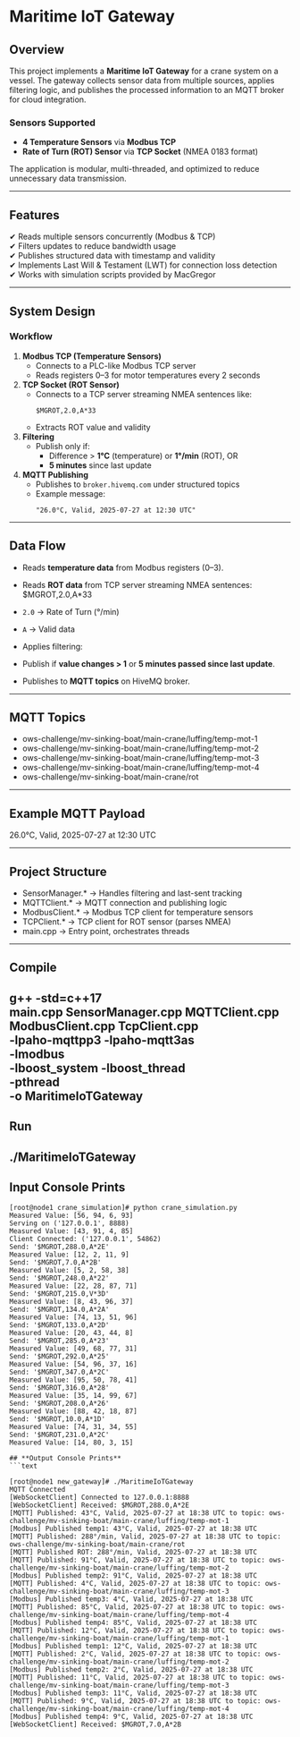# Maritime IoT Gateway

## **Overview**
This project implements a **Maritime IoT Gateway** for a crane system on a vessel. The gateway collects sensor data from multiple sources, applies filtering logic, and publishes the processed information to an MQTT broker for cloud integration.

### **Sensors Supported**
- **4 Temperature Sensors** via **Modbus TCP**
- **Rate of Turn (ROT) Sensor** via **TCP Socket** (NMEA 0183 format)

The application is modular, multi-threaded, and optimized to reduce unnecessary data transmission.

---

## **Features**
✔ Reads multiple sensors concurrently (Modbus & TCP)  
✔ Filters updates to reduce bandwidth usage  
✔ Publishes structured data with timestamp and validity  
✔ Implements Last Will & Testament (LWT) for connection loss detection  
✔ Works with simulation scripts provided by MacGregor  

---

## **System Design**
### **Workflow**
1. **Modbus TCP (Temperature Sensors)**
   - Connects to a PLC-like Modbus TCP server
   - Reads registers 0–3 for motor temperatures every 2 seconds
2. **TCP Socket (ROT Sensor)**
   - Connects to a TCP server streaming NMEA sentences like:
     ```
     $MGROT,2.0,A*33
     ```
   - Extracts ROT value and validity
3. **Filtering**
   - Publish only if:
     - Difference > **1°C** (temperature) or **1°/min** (ROT), OR
     - **5 minutes** since last update
4. **MQTT Publishing**
   - Publishes to `broker.hivemq.com` under structured topics
   - Example message:
     ```
     "26.0°C, Valid, 2025-07-27 at 12:30 UTC"
     ```

---

## **Data Flow**

- Reads **temperature data** from Modbus registers (0–3).
- Reads **ROT data** from TCP server streaming NMEA sentences: $MGROT,2.0,A*33


- `2.0` → Rate of Turn (°/min)
- `A` → Valid data
- Applies filtering:
- Publish if **value changes > 1** or **5 minutes passed since last update**.
- Publishes to **MQTT topics** on HiveMQ broker.
---

## **MQTT Topics**

-  ows-challenge/mv-sinking-boat/main-crane/luffing/temp-mot-1
-  ows-challenge/mv-sinking-boat/main-crane/luffing/temp-mot-2
-  ows-challenge/mv-sinking-boat/main-crane/luffing/temp-mot-3
-  ows-challenge/mv-sinking-boat/main-crane/luffing/temp-mot-4
-  ows-challenge/mv-sinking-boat/main-crane/rot

---

## **Example MQTT Payload**
26.0°C, Valid, 2025-07-27 at 12:30 UTC

---

## **Project Structure**

-  SensorManager.* -> Handles filtering and last-sent tracking
-  MQTTClient.* -> MQTT connection and publishing logic
-  ModbusClient.* -> Modbus TCP client for temperature sensors
-  TCPClient.* -> TCP client for ROT sensor (parses NMEA)
-  main.cpp -> Entry point, orchestrates threads

---
## **Compile**

g++ -std=c++17 \
    main.cpp SensorManager.cpp MQTTClient.cpp ModbusClient.cpp TcpClient.cpp \
    -lpaho-mqttpp3 -lpaho-mqtt3as \
    -lmodbus \
    -lboost_system -lboost_thread \
    -pthread \
    -o MaritimeIoTGateway
---

## **Run**
./MaritimeIoTGateway
---

## **Input Console Prints**
```text
[root@node1 crane_simulation]# python crane_simulation.py
Measured Value: [56, 94, 6, 93]
Serving on ('127.0.0.1', 8888)
Measured Value: [43, 91, 4, 85]
Client Connected: ('127.0.0.1', 54862)
Send: '$MGROT,288.0,A*2E'
Measured Value: [12, 2, 11, 9]
Send: '$MGROT,7.0,A*2B'
Measured Value: [5, 2, 58, 38]
Send: '$MGROT,248.0,A*22'
Measured Value: [22, 28, 87, 71]
Send: '$MGROT,215.0,V*3D'
Measured Value: [8, 43, 96, 37]
Send: '$MGROT,134.0,A*2A'
Measured Value: [74, 13, 51, 96]
Send: '$MGROT,133.0,A*2D'
Measured Value: [20, 43, 44, 8]
Send: '$MGROT,285.0,A*23'
Measured Value: [49, 68, 77, 31]
Send: '$MGROT,292.0,A*25'
Measured Value: [54, 96, 37, 16]
Send: '$MGROT,347.0,A*2C'
Measured Value: [95, 50, 78, 41]
Send: '$MGROT,316.0,A*28'
Measured Value: [35, 14, 99, 67]
Send: '$MGROT,208.0,A*26'
Measured Value: [88, 42, 18, 87]
Send: '$MGROT,10.0,A*1D'
Measured Value: [74, 31, 34, 55]
Send: '$MGROT,231.0,A*2C'
Measured Value: [14, 80, 3, 15]

## **Output Console Prints**
```text

[root@node1 new_gateway]# ./MaritimeIoTGateway
MQTT Connected
[WebSocketClient] Connected to 127.0.0.1:8888
[WebSocketClient] Received: $MGROT,288.0,A*2E
[MQTT] Published: 43°C, Valid, 2025-07-27 at 18:38 UTC to topic: ows-challenge/mv-sinking-boat/main-crane/luffing/temp-mot-1
[Modbus] Published temp1: 43°C, Valid, 2025-07-27 at 18:38 UTC
[MQTT] Published: 288°/min, Valid, 2025-07-27 at 18:38 UTC to topic: ows-challenge/mv-sinking-boat/main-crane/rot
[MQTT] Published ROT: 288°/min, Valid, 2025-07-27 at 18:38 UTC
[MQTT] Published: 91°C, Valid, 2025-07-27 at 18:38 UTC to topic: ows-challenge/mv-sinking-boat/main-crane/luffing/temp-mot-2
[Modbus] Published temp2: 91°C, Valid, 2025-07-27 at 18:38 UTC
[MQTT] Published: 4°C, Valid, 2025-07-27 at 18:38 UTC to topic: ows-challenge/mv-sinking-boat/main-crane/luffing/temp-mot-3
[Modbus] Published temp3: 4°C, Valid, 2025-07-27 at 18:38 UTC
[MQTT] Published: 85°C, Valid, 2025-07-27 at 18:38 UTC to topic: ows-challenge/mv-sinking-boat/main-crane/luffing/temp-mot-4
[Modbus] Published temp4: 85°C, Valid, 2025-07-27 at 18:38 UTC
[MQTT] Published: 12°C, Valid, 2025-07-27 at 18:38 UTC to topic: ows-challenge/mv-sinking-boat/main-crane/luffing/temp-mot-1
[Modbus] Published temp1: 12°C, Valid, 2025-07-27 at 18:38 UTC
[MQTT] Published: 2°C, Valid, 2025-07-27 at 18:38 UTC to topic: ows-challenge/mv-sinking-boat/main-crane/luffing/temp-mot-2
[Modbus] Published temp2: 2°C, Valid, 2025-07-27 at 18:38 UTC
[MQTT] Published: 11°C, Valid, 2025-07-27 at 18:38 UTC to topic: ows-challenge/mv-sinking-boat/main-crane/luffing/temp-mot-3
[Modbus] Published temp3: 11°C, Valid, 2025-07-27 at 18:38 UTC
[MQTT] Published: 9°C, Valid, 2025-07-27 at 18:38 UTC to topic: ows-challenge/mv-sinking-boat/main-crane/luffing/temp-mot-4
[Modbus] Published temp4: 9°C, Valid, 2025-07-27 at 18:38 UTC
[WebSocketClient] Received: $MGROT,7.0,A*2B


